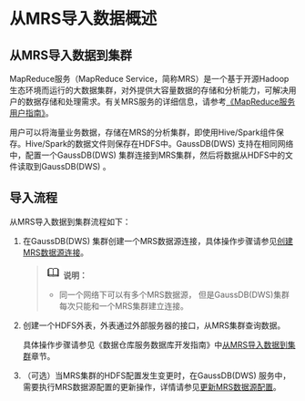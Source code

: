 # 从MRS导入数据概述<a name="ZH-CN_TOPIC_0000001098976674"></a>

## 从MRS导入数据到集群<a name="section34418118183527"></a>

MapReduce服务（MapReduce Service，简称MRS）是一个基于开源Hadoop生态环境而运行的大数据集群，对外提供大容量数据的存储和分析能力，可解决用户的数据存储和处理需求。有关MRS服务的详细信息，请参考[《MapReduce服务用户指南》](https://support.huaweicloud.com/usermanual-mrs/mrs_01_0025.html)。

用户可以将海量业务数据，存储在MRS的分析集群，即使用Hive/Spark组件保存。Hive/Spark的数据文件则保存在HDFS中。GaussDB\(DWS\) 支持在相同网络中，配置一个GaussDB\(DWS\) 集群连接到MRS集群，然后将数据从HDFS中的文件读取到GaussDB\(DWS\) 。

## 导入流程<a name="section4774472184623"></a>

从MRS导入数据到集群流程如下：

1.  在GaussDB\(DWS\) 集群创建一个MRS数据源连接，具体操作步骤请参见[创建MRS数据源连接](创建MRS数据源连接.md)。

    >![](public_sys-resources/icon-note.gif) **说明：** 
    >-   同一个网络下可以有多个MRS数据源， 但是GaussDB\(DWS\)集群每次只能和一个MRS集群建立连接。

2.  创建一个HDFS外表，外表通过外部服务器的接口，从MRS集群查询数据。

    具体操作步骤请参见《数据仓库服务数据库开发指南》中[从MRS导入数据到集群](https://support.huaweicloud.com/devg-dws/dws_04_0210.html)章节。

3.  （可选）当MRS集群的HDFS配置发生变更时，在GaussDB\(DWS\) 服务中，需要执行MRS数据源配置的更新操作，详情请参见[更新MRS数据源配置](更新MRS数据源配置.md)。

